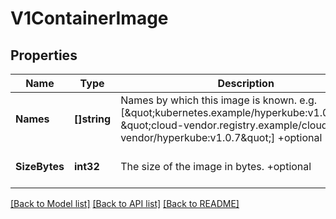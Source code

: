 # V1ContainerImage

## Properties
Name | Type | Description | Notes
------------ | ------------- | ------------- | -------------
**Names** | **[]string** | Names by which this image is known. e.g. [\&quot;kubernetes.example/hyperkube:v1.0.7\&quot;, \&quot;cloud-vendor.registry.example/cloud-vendor/hyperkube:v1.0.7\&quot;] +optional | [optional] [default to null]
**SizeBytes** | **int32** | The size of the image in bytes. +optional | [optional] [default to null]

[[Back to Model list]](../README.md#documentation-for-models) [[Back to API list]](../README.md#documentation-for-api-endpoints) [[Back to README]](../README.md)

